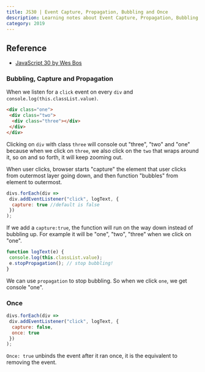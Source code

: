 ```yaml
---
title: JS30 | Event Capture, Propagation, Bubbling and Once
description: Learning notes about Event Capture, Propagation, Bubbling and Once.
category: 2019
---
```


## Reference

- [JavaScript 30 by Wes Bos](https://javascript30.com/)

### Bubbling, Capture and Propagation

When we listen for a `click` event on every `div` and `console.log(this.classList.value)`.

```html
<div class="one">
 <div class="two">
  <div class="three"></div>
 </div>
</div>
```

Clicking on `div` with class `three` will console out "three", "two" and "one" because when we click on `three`, we also click on the `two` that wraps around it, so on and so forth, it will keep zooming out.

When user clicks, browser starts "capture" the element that user clicks from outermost layer going down, and then function "bubbles" from element to outermost.

```js
divs.forEach(div =>
 div.addEventListener("click", logText, {
  capture: true //default is false
 })
);
```

If we add a `capture:true`, the function will run on the way down instead of bubbling up. For example it will be "one", "two", "three" when we click on "one".

```js
function logText(e) {
 console.log(this.classList.value);
 e.stopPropagation(); // stop bubbling!
}
```

We can use `propagation` to stop bubbling. So when we click `one`, we get console "one".

### Once

```js
divs.forEach(div =>
 div.addEventListener("click", logText, {
  capture: false,
  once: true
 })
);
```

`Once: true` unbinds the event after it ran once, it is the equivalent to removing the event.
